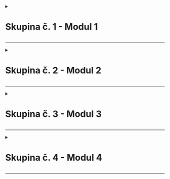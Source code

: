 <details>
<summary><h1>Skupina č. 1 - Modul 1</h1></summary>

Púček Ľubomír, Švejda Adam Ladislav, Čimbora Jakub, Holánik Martin Darius  

| Dátum | Aktuálny stav projektu |
|---------|---------|
| ...| ...|
| ... | ... |

</details>  

---

<details>
<summary><h1>Skupina č. 2 - Modul 2</h1></summary>

Polkoráb Samo, Michel Matúš, Kutlik Ondrej

| Dátum | Aktuálny stav projektu |
|---------|---------|
| ...| ...|
| ... | ... |

</details>  

---

<details>
<summary><h1>Skupina č. 3 - Modul 3</h1></summary>

Olbert Michal, Papučík Matej

| Dátum | Aktuálny stav projektu |
|---------|---------|
| ...| ...|
| ... | ... |

</details>  

---

<details>
<summary><h1>Skupina č. 4 - Modul 4</h1></summary>

Málik Timur, Monček Marek, Štancel Dušan, Kuric Patrik

| Dátum | Aktuálny stav projektu |
|---------|---------|
| ...| ...|
| ... | ... |

</details>  

---


<!-- 

----- Komentáre -----

# Skupina č. X

| Dátum | Aktuálny stav projektu |
|---------|---------|
| 1.1.2025 | Tu budeme písať postupný progres s vypracovaním zadania... <br> nový riadok |
| ...| ...|
| ... | ... |

 
<details>
<summary><h1>Skupina č. 1 - Modul 1</h1></summary>

Meno Priezvisko, Meno Priezvisko, Meno Priezvisko...

| Dátum | Aktuálny stav projektu |
|---------|---------|
| ...| ...|
| ... | ... |

</details>  
 
  -->



